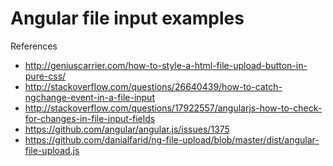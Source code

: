 Angular file input examples
===========================

References

*   http://geniuscarrier.com/how-to-style-a-html-file-upload-button-in-pure-css/
*   http://stackoverflow.com/questions/26640439/how-to-catch-ngchange-event-in-a-file-input
*   http://stackoverflow.com/questions/17922557/angularjs-how-to-check-for-changes-in-file-input-fields
*   https://github.com/angular/angular.js/issues/1375
*   https://github.com/danialfarid/ng-file-upload/blob/master/dist/angular-file-upload.js

